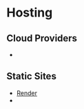 ---
---

# Hosting

## Cloud Providers

- []()

## Static Sites

- [Render](https://render.com/)
- []()
